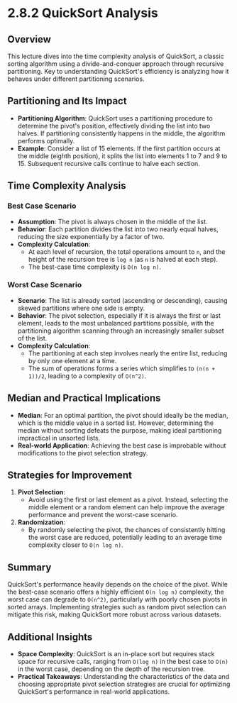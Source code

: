 # 2.8.2 QuickSort Analysis

## Overview

This lecture dives into the time complexity analysis of QuickSort, a classic sorting algorithm using a divide-and-conquer approach through recursive partitioning. Key to understanding QuickSort's efficiency is analyzing how it behaves under different partitioning scenarios.

## Partitioning and Its Impact

- **Partitioning Algorithm**: QuickSort uses a partitioning procedure to determine the pivot's position, effectively dividing the list into two halves. If partitioning consistently happens in the middle, the algorithm performs optimally.
- **Example**: Consider a list of 15 elements. If the first partition occurs at the middle (eighth position), it splits the list into elements 1 to 7 and 9 to 15. Subsequent recursive calls continue to halve each section.

## Time Complexity Analysis

### Best Case Scenario

- **Assumption**: The pivot is always chosen in the middle of the list.
- **Behavior**: Each partition divides the list into two nearly equal halves, reducing the size exponentially by a factor of two.
- **Complexity Calculation**:
  - At each level of recursion, the total operations amount to `n`, and the height of the recursion tree is `log n` (as `n` is halved at each step).
  - The best-case time complexity is `O(n log n)`.

### Worst Case Scenario

- **Scenario**: The list is already sorted (ascending or descending), causing skewed partitions where one side is empty.
- **Behavior**: The pivot selection, especially if it is always the first or last element, leads to the most unbalanced partitions possible, with the partitioning algorithm scanning through an increasingly smaller subset of the list.
- **Complexity Calculation**:
  - The partitioning at each step involves nearly the entire list, reducing by only one element at a time.
  - The sum of operations forms a series which simplifies to `(n(n + 1))/2`, leading to a complexity of `O(n^2)`.

## Median and Practical Implications

- **Median**: For an optimal partition, the pivot should ideally be the median, which is the middle value in a sorted list. However, determining the median without sorting defeats the purpose, making ideal partitioning impractical in unsorted lists.
- **Real-world Application**: Achieving the best case is improbable without modifications to the pivot selection strategy.

## Strategies for Improvement

1. **Pivot Selection**:
   - Avoid using the first or last element as a pivot. Instead, selecting the middle element or a random element can help improve the average performance and prevent the worst-case scenario.
2. **Randomization**:
   - By randomly selecting the pivot, the chances of consistently hitting the worst case are reduced, potentially leading to an average time complexity closer to `O(n log n)`.

## Summary

QuickSort's performance heavily depends on the choice of the pivot. While the best-case scenario offers a highly efficient `O(n log n)` complexity, the worst case can degrade to `O(n^2)`, particularly with poorly chosen pivots in sorted arrays. Implementing strategies such as random pivot selection can mitigate this risk, making QuickSort more robust across various datasets.

## Additional Insights

- **Space Complexity**: QuickSort is an in-place sort but requires stack space for recursive calls, ranging from `O(log n)` in the best case to `O(n)` in the worst case, depending on the depth of the recursion tree.
- **Practical Takeaways**: Understanding the characteristics of the data and choosing appropriate pivot selection strategies are crucial for optimizing QuickSort's performance in real-world applications.
